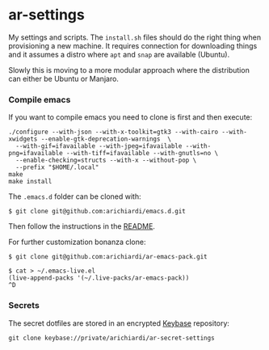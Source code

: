 ar-settings
===========

My settings and scripts. The `install.sh` files should do the right thing when
provisioning a new machine. It requires connection for downloading things and
it assumes a distro where `apt` and `snap` are available (Ubuntu).

Slowly this is moving to a more modular approach where the distribution can
either be Ubuntu or Manjaro.

### Compile emacs

If you want to compile emacs you need to clone is first and then execute:

```
./configure --with-json --with-x-toolkit=gtk3 --with-cairo --with-xwidgets --enable-gtk-deprecation-warnings  \
  --with-gif=ifavailable --with-jpeg=ifavailable --with-png=ifavailable --with-tiff=ifavailable --with-gnutls=no \
  --enable-checking=structs --with-x --without-pop \
  --prefix "$HOME/.local"
make
make install
```

The `.emacs.d` folder can be cloned with:

``` shell
$ git clone git@github.com:arichiardi/emacs.d.git
```

Then follow the instructions in the [README](https://raw.githubusercontent.com/arichiardi/emacs.d/master/README.md).

For further customization bonanza clone:

``` shell
$ git clone git@github.com:arichiardi/ar-emacs-pack.git

$ cat > ~/.emacs-live.el
(live-append-packs '(~/.live-packs/ar-emacs-pack))
^D
```

### Secrets

The secret dotfiles are stored in an encrypted [Keybase](https://keybase.io/) repository:

``` shell
git clone keybase://private/arichiardi/ar-secret-settings
```
